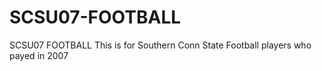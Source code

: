 # SCSU07-FOOTBALL
SCSU07 FOOTBALL
This is for Southern Conn State Football players who payed in 2007
